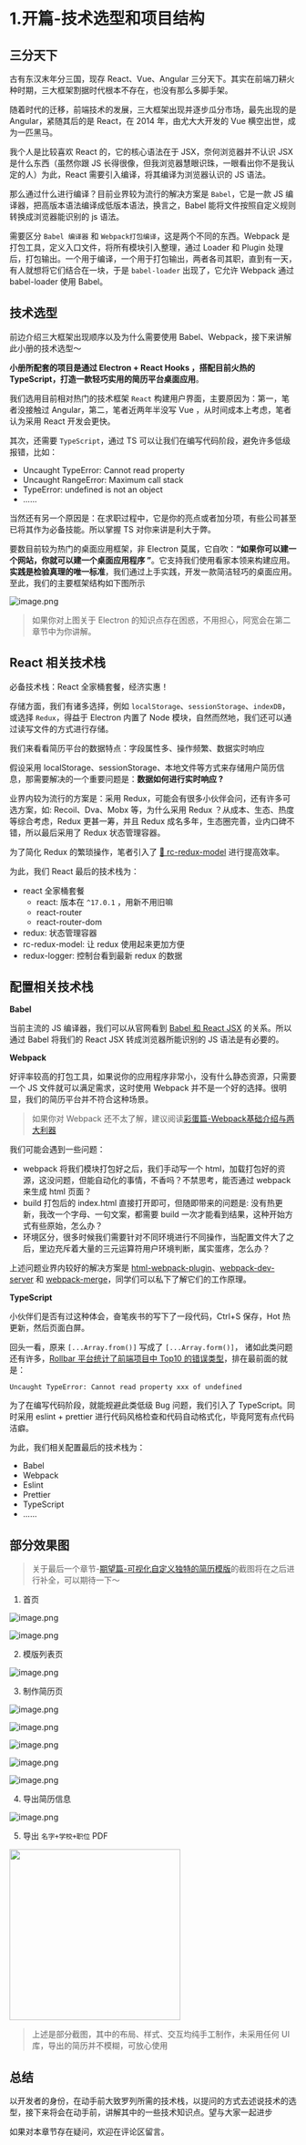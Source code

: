 # 1.开篇-技术选型和项目结构

## 三分天下

古有东汉末年分三国，现存 React、Vue、Angular 三分天下。其实在前端刀耕火种时期，三大框架割据时代根本不存在，也没有那么多脚手架。

随着时代的迁移，前端技术的发展，三大框架出现并逐步瓜分市场，最先出现的是 Angular，紧随其后的是 React，在 2014 年，由尤大大开发的 Vue 横空出世，成为一匹黑马。

我个人是比较喜欢 React 的，它的核心语法在于 JSX，奈何浏览器并不认识 JSX 是什么东西（虽然你跟 JS 长得很像，但我浏览器慧眼识珠，一眼看出你不是我认定的人）为此，React 需要引入编译，将其编译为浏览器认识的 JS 语法。

那么通过什么进行编译？目前业界较为流行的解决方案是 `Babel`，它是一款 JS 编译器，把高版本语法编译成低版本语法，换言之，Babel 能将文件按照自定义规则转换成浏览器能识别的 js 语法。

需要区分 `Babel 编译器` 和 `Webpack打包编译`，这是两个不同的东西。Webpack 是打包工具，定义入口文件，将所有模块引入整理，通过 Loader 和 Plugin 处理后，打包输出。一个用于编译，一个用于打包输出，两者各司其职，直到有一天，有人就想将它们结合在一块，于是 `babel-loader` 出现了，它允许 Webpack 通过 babel-loader 使用 Babel。

## 技术选型

前边介绍三大框架出现顺序以及为什么需要使用 Babel、Webpack，接下来讲解此小册的技术选型～

**小册所配套的项目是通过 Electron + React Hooks ，搭配目前火热的 TypeScript，打造一款轻巧实用的简历平台桌面应用**。

我们选用目前相对热门的技术框架 `React` 构建用户界面，主要原因为：第一，笔者没接触过 Angular，第二，笔者近两年半没写 Vue ，从时间成本上考虑，笔者认为采用 React 开发会更快。

其次，还需要 `TypeScript`，通过 TS 可以让我们在编写代码阶段，避免许多低级报错，比如：

- Uncaught TypeError: Cannot read property
- Uncaught RangeError: Maximum call stack
- TypeError: undefined is not an object
- ......

当然还有另一个原因是：在求职过程中，它是你的亮点或者加分项，有些公司甚至已将其作为必备技能。所以掌握 TS 对你来讲是利大于弊。

要数目前较为热门的桌面应用框架，非 Electron 莫属，它自吹：**“如果你可以建一个网站，你就可以建一个桌面应用程序 ”**。它支持我们使用看家本领来构建应用。**实践是检验真理的唯一标准**，我们通过上手实践，开发一款简洁轻巧的桌面应用。至此，我们的主要框架结构如下图所示

![image.png](./images/354dda56771d480490654ec971b11645~tplv-k3u1fbpfcp-watermark.image.png)

> 如果你对上图关于 Electron 的知识点存在困惑，不用担心，阿宽会在第二章节中为你讲解。

## React 相关技术栈

必备技术栈：React 全家桶套餐，经济实惠！

存储方面，我们有诸多选择，例如 `localStorage`、`sessionStorage`、`indexDB`，或选择 `Redux`，得益于 Electron 内置了 Node 模块，自然而然地，我们还可以通过读写文件的方式进行存储。

我们来看看简历平台的数据特点：字段属性多、操作频繁、数据实时响应

假设采用 localStorage、sessionStorage、本地文件等方式来存储用户简历信息，那需要解决的一个重要问题是：**数据如何进行实时响应 ?**

业界内较为流行的方案是：采用 Redux，可能会有很多小伙伴会问，还有许多可选方案，如: Recoil、Dva、Mobx 等，为什么采用 Redux ？从成本、生态、热度等综合考虑，Redux 更甚一筹，并且 Redux 成名多年，生态圈完善，业内口碑不错，所以最后采用了 Redux 状态管理容器。

为了简化 Redux 的繁琐操作，笔者引入了 [🌈 rc-redux-model](https://github.com/SugarTurboS/rc-redux-model) 进行提高效率。

为此，我们 React 最后的技术栈为：

- react 全家桶套餐
  - react: 版本在 `^17.0.1` ，用新不用旧嘛
  - react-router
  - react-router-dom
- redux: 状态管理容器
- rc-redux-model: 让 redux 使用起来更加方便
- redux-logger: 控制台看到最新 redux 的数据

## 配置相关技术栈

**Babel**

当前主流的 JS 编译器，我们可以从官网看到 [Babel 和 React JSX](https://babeljs.io/docs/en/#jsx-and-react) 的关系。所以通过 Babel 将我们的 React JSX 转成浏览器所能识别的 JS 语法是有必要的。

**Webpack**

好评率较高的打包工具，如果说你的应用程序非常小，没有什么静态资源，只需要一个 JS 文件就可以满足需求，这时使用 Webpack 并不是一个好的选择。很明显，我们的简历平台并不符合这种场景。

> 如果你对 Webpack 还不太了解，建议阅读[彩蛋篇-Webpack基础介绍与两大利器](https://juejin.cn/book/6950646725295996940/section/6962895331730620423)

我们可能会遇到一些问题：

- webpack 将我们模块打包好之后，我们手动写一个 html，加载打包好的资源，这没问题，但能自动化的事情，不香吗？不禁思考，能否通过 webpack 来生成 html 页面？
- build 打包后的 index.html 直接打开即可，但随即带来的问题是: 没有热更新，我改一个字母、一句文案，都需要 build 一次才能看到结果，这种开始方式有些原始，怎么办？
- 环境区分，很多时候我们需要针对不同环境进行不同操作，当配置文件大了之后，里边充斥着大量的三元运算符用户环境判断，属实蛋疼，怎么办？

上述问题业界内较好的解决方案是 [html-webpack-plugin](https://webpack.js.org/plugins/html-webpack-plugin/#root)、[webpack-dev-server](https://webpack.js.org/configuration/dev-server/) 和 [webpack-merge](https://webpack.js.org/guides/production/#setup)，同学们可以私下了解它们的工作原理。

**TypeScript**

小伙伴们是否有过这种体会，奋笔疾书的写下了一段代码，Ctrl+S 保存，Hot 热更新，然后页面白屏。

回头一看，原来 `[...Array.from()]` 写成了 `[...Array.form()]`，
诸如此类问题还有许多，[Rollbar 平台统计了前端项目中 Top10 的错误类型](https://rollbar.com/blog/top-10-javascript-errors/)，排在最前面的就是：

```
Uncaught TypeError: Cannot read property xxx of undefined
```

为了在编写代码阶段，就能规避此类低级 Bug 问题，我们引入了 TypeScript。同时采用 eslint + prettier 进行代码风格检查和代码自动格式化，毕竟阿宽有点代码洁癖。

为此，我们相关配置最后的技术栈为：

- Babel
- Webpack
- Eslint
- Prettier
- TypeScript
- ......

## 部分效果图

> 关于最后一个章节-[期望篇-可视化自定义独特的简历模版](https://juejin.cn/book/6950646725295996940/section/6953057711445671943)的截图将在之后进行补全，可以期待一下～

1. 首页

![image.png](./images/922146a39661431aa8a5f9f053e8d747~tplv-k3u1fbpfcp-watermark.image.png)

![image.png](./images/b27b764c0b274def99ce8d6f728955e0~tplv-k3u1fbpfcp-watermark.image.png)

2. 模版列表页

![image.png](./images/3b313159241145d2ad15dade1063ead1~tplv-k3u1fbpfcp-watermark.image.png)

3. 制作简历页

![image.png](./images/3576e5eaf45b42c38429af364c51644d~tplv-k3u1fbpfcp-watermark.image.png)

![image.png](./images/0b3d5b58d9954914962fdd44b37be1b0~tplv-k3u1fbpfcp-watermark.image.png)

![image.png](./images/c70eab719d2c4d6981717e23d6780be3~tplv-k3u1fbpfcp-watermark.image.png)

![image.png](./images/9748987bac0b4f97913dd2b274cf87f1~tplv-k3u1fbpfcp-watermark.image.png)

![image.png](./images/c92abf2246e64a13a9c0b9b7beb262f7~tplv-k3u1fbpfcp-watermark.image.png)

4. 导出简历信息

![image.png](./images/02490b74bb564a27902d6cee051c7fdb~tplv-k3u1fbpfcp-watermark.image.png)

5. 导出 `名字+学校+职位` PDF

<img src="https://p9-juejin.byteimg.com/tos-cn-i-k3u1fbpfcp/b7d7fdab52954dbfa6995b95b95deef3~tplv-k3u1fbpfcp-watermark.image" width=300 />

> 上述是部分截图，其中的布局、样式、交互均纯手工制作，未采用任何 UI 库，导出的简历并不模糊，可放心使用

## 总结

以开发者的身份，在动手前大致罗列所需的技术栈，以提问的方式去述说技术的选型，接下来将会在动手前，讲解其中的一些技术知识点。望与大家一起进步

如果对本章节存在疑问，欢迎在评论区留言。
